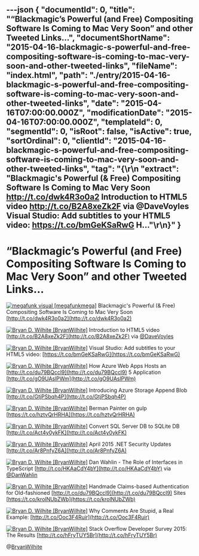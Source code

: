 ---json
{
  "documentId": 0,
  "title": "“Blackmagic’s Powerful (and Free) Compositing Software Is Coming to Mac Very Soon” and other Tweeted Links…",
  "documentShortName": "2015-04-16-blackmagic-s-powerful-and-free-compositing-software-is-coming-to-mac-very-soon-and-other-tweeted-links",
  "fileName": "index.html",
  "path": "./entry/2015-04-16-blackmagic-s-powerful-and-free-compositing-software-is-coming-to-mac-very-soon-and-other-tweeted-links",
  "date": "2015-04-16T07:00:00.000Z",
  "modificationDate": "2015-04-16T07:00:00.000Z",
  "templateId": 0,
  "segmentId": 0,
  "isRoot": false,
  "isActive": true,
  "sortOrdinal": 0,
  "clientId": "2015-04-16-blackmagic-s-powerful-and-free-compositing-software-is-coming-to-mac-very-soon-and-other-tweeted-links",
  "tag": "{\r\n  \"extract\": \"Blackmagic's Powerful (&amp; Free) Compositing Software Is Coming to Mac Very Soon http://t.co/dwk4R3o0a2   Introduction to HTML5 video http://t.co/B2A8xeZk2F via @DaveVoyles   Visual Studio: Add subtitles to your HTML5 video: https://t.co/bmGeKSaRwG   H...\"\r\n}"
}
---

# “Blackmagic’s Powerful (and Free) Compositing Software Is Coming to Mac Very Soon” and other Tweeted Links…

[<img alt="megafunk visual [megafunkmega]" src="https://songhay.blob.core.windows.net/shared-social-twitter/megafunkmega.jpg">](http://t.co/J9qAckguVs "megafunk visual [megafunkmega]") <span data-ng-bind-html="i.Text" class="ng-binding">Blackmagic's Powerful (&amp; Free) Compositing Software Is Coming to Mac Very Soon [http://t.co/dwk4R3o0a2](http://t.co/dwk4R3o0a2)</span>

[<img alt="Bryan D. Wilhite [BryanWilhite]" src="https://songhay.blob.core.windows.net/shared-social-twitter/BryanWilhite.jpeg">](http://t.co/UNdqV0Z1zz "Bryan D. Wilhite [BryanWilhite]") <span data-ng-bind-html="i.Text" class="ng-binding">Introduction to HTML5 video [http://t.co/B2A8xeZk2F](http://t.co/B2A8xeZk2F) via [@DaveVoyles](http://twitter.com/DaveVoyles)</span>

[<img alt="Bryan D. Wilhite [BryanWilhite]" src="https://songhay.blob.core.windows.net/shared-social-twitter/BryanWilhite.jpeg">](http://t.co/UNdqV0Z1zz "Bryan D. Wilhite [BryanWilhite]") <span data-ng-bind-html="i.Text" class="ng-binding">Visual Studio: Add subtitles to your HTML5 video: [https://t.co/bmGeKSaRwG](https://t.co/bmGeKSaRwG)</span>

[<img alt="Bryan D. Wilhite [BryanWilhite]" src="https://songhay.blob.core.windows.net/shared-social-twitter/BryanWilhite.jpeg">](http://t.co/UNdqV0Z1zz "Bryan D. Wilhite [BryanWilhite]") <span data-ng-bind-html="i.Text" class="ng-binding">How Azure Web Apps Hosts an [http://t.co/du79BQccl9](http://t.co/du79BQccl9) 5 Application [http://t.co/gO9UAslPWm](http://t.co/gO9UAslPWm)</span>

[<img alt="Bryan D. Wilhite [BryanWilhite]" src="https://songhay.blob.core.windows.net/shared-social-twitter/BryanWilhite.jpeg">](http://t.co/UNdqV0Z1zz "Bryan D. Wilhite [BryanWilhite]") <span data-ng-bind-html="i.Text" class="ng-binding">Introducing Azure Storage Append Blob [http://t.co/GtjPSbqh4P](http://t.co/GtjPSbqh4P)</span>

[<img alt="Bryan D. Wilhite [BryanWilhite]" src="https://songhay.blob.core.windows.net/shared-social-twitter/BryanWilhite.jpeg">](http://t.co/UNdqV0Z1zz "Bryan D. Wilhite [BryanWilhite]") <span data-ng-bind-html="i.Text" class="ng-binding">Berman Painter on gulp [https://t.co/hztvQrHRHA](https://t.co/hztvQrHRHA)</span>

[<img alt="Bryan D. Wilhite [BryanWilhite]" src="https://songhay.blob.core.windows.net/shared-social-twitter/BryanWilhite.jpeg">](http://t.co/UNdqV0Z1zz "Bryan D. Wilhite [BryanWilhite]") <span data-ng-bind-html="i.Text" class="ng-binding">Convert SQL Server DB to SQLite DB [http://t.co/Act4y0ykFK](http://t.co/Act4y0ykFK)</span>

[<img alt="Bryan D. Wilhite [BryanWilhite]" src="https://songhay.blob.core.windows.net/shared-social-twitter/BryanWilhite.jpeg">](http://t.co/UNdqV0Z1zz "Bryan D. Wilhite [BryanWilhite]") <span data-ng-bind-html="i.Text" class="ng-binding">April 2015 .NET Security Updates [http://t.co/Ar8PnfyZ6A](http://t.co/Ar8PnfyZ6A)</span>

[<img alt="Bryan D. Wilhite [BryanWilhite]" src="https://songhay.blob.core.windows.net/shared-social-twitter/BryanWilhite.jpeg">](http://t.co/UNdqV0Z1zz "Bryan D. Wilhite [BryanWilhite]") <span data-ng-bind-html="i.Text" class="ng-binding">Dan Wahlin - The Role of Interfaces in TypeScript [http://t.co/HKAaCdY4bY](http://t.co/HKAaCdY4bY) via [@DanWahlin](http://twitter.com/DanWahlin)</span>

[<img alt="Bryan D. Wilhite [BryanWilhite]" src="https://songhay.blob.core.windows.net/shared-social-twitter/BryanWilhite.jpeg">](http://t.co/UNdqV0Z1zz "Bryan D. Wilhite [BryanWilhite]") <span data-ng-bind-html="i.Text" class="ng-binding">Handmade Claims-based Authentication for Old-fashioned [http://t.co/du79BQccl9](http://t.co/du79BQccl9) Sites [https://t.co/krolNUbZWb](https://t.co/krolNUbZWb)</span>

[<img alt="Bryan D. Wilhite [BryanWilhite]" src="https://songhay.blob.core.windows.net/shared-social-twitter/BryanWilhite.jpeg">](http://t.co/UNdqV0Z1zz "Bryan D. Wilhite [BryanWilhite]") <span data-ng-bind-html="i.Text" class="ng-binding">Why Comments Are Stupid, a Real Example: [http://t.co/Ooc3F4Ruir](http://t.co/Ooc3F4Ruir)</span>

[<img alt="Bryan D. Wilhite [BryanWilhite]" src="https://songhay.blob.core.windows.net/shared-social-twitter/BryanWilhite.jpeg">](http://t.co/UNdqV0Z1zz "Bryan D. Wilhite [BryanWilhite]") <span data-ng-bind-html="i.Text" class="ng-binding">Stack Overflow Developer Survey 2015: The Results [http://t.co/hFryTUY5Br](http://t.co/hFryTUY5Br)</span>

@[BryanWilhite](https://twitter.com/BryanWilhite)
